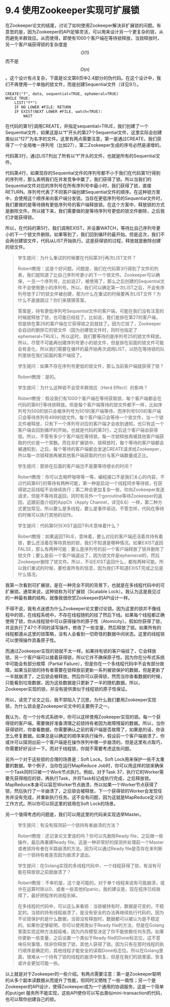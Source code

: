 # 9.4 使用Zookeeper实现可扩展锁

在Zookeeper论文的结尾，讨论了如何使用Zookeeper解决非扩展锁的问题。有意思的是，因为Zookeeper的API足够灵活，可以用来设计另一个更复杂的锁，从而避免羊群效应。从而使得，即使有1000个客户端在等待锁释放，当锁释放时，另一个客户端获得锁的复杂度是$$O(1)$$ 而不是$$O(n)$$ 。这个设计有点复杂，下面是论文第6页中2.4部分的伪代码。在这个设计中，我们不再使用一个单独的锁文件，而是创建Sequential文件（详见9.1）。

```
CREATE("f", data, sequential=TRUE, ephemeral=TRUE)
WHILE TRUE:
    LIST("f*")
    IF NO LOWER #FILE: RETURN
    IF EXIST(NEXT LOWER #FILE, watch=TRUE):
        WAIT
```

在代码的第1行调用CREATE，并指定sequential=TRUE，我们创建了一个Sequential文件，如果这是以“f”开头的第27个Sequential文件，这里实际会创建类似以“f27”为名字的文件。这里有两点需要注意，第一是通过CREATE，我们获得了一个全局唯一序列号（比如27），第二Zookeeper生成的序号必然是递增的。

代码第3行，通过LIST列出了所有以“f”开头的文件，也就是所有的Sequential文件。

代码第4行，如果现存的Sequential文件的序列号都不小于我们在代码第1行得到的序列号，那么表明我们在并发竞争中赢了，我们获得了锁。所以当我们的Sequential文件对应的序列号在所有序列号中最小时，我们获得了锁，直接RETURN。序列号代表了不同客户端创建Sequential文件的顺序。在这种锁方案中，会使用这个顺序来向客户端分发锁。当存在更低序列号的Sequential文件时，我们要做的是等待拥有更低序列号的客户端释放锁。在这个方案中，释放锁的方式是删除文件。所以接下来，我们需要做的是等待序列号更低的锁文件删除，之后我们才能获得锁。

所以，在代码的第5行，我们调用EXIST，并设置WATCH，等待比自己序列号更小的下一个锁文件删除。如果等到了，我们回到循环的最开始。但是这次，我们不会再创建锁文件，代码从LIST开始执行。这是获得锁的过程，释放就是删除创建的锁文件。

> 学生提问：为什么重试的时候要在代码第3行再次LIST文件？
>
> Robert教授：这是个好问题。问题是，我们在代码第3行得到了文件的列表，我们就知道了比自己序列号更小的下一个锁文件。Zookeeper可以确保，一旦一个序列号，比如说27，被使用了，那么之后创建的Sequential文件不会使用更小的序列号。所以，我们可以确定第一次LIST之后，不会有序列号低于27的锁文件被创建，那为什么在重试的时候要再次LIST文件？为什么不直接跳过？你们来猜猜答案。
>
> 答案是，持有更低序列号Sequential文件的客户端，可能在我们没有注意的时候就释放了锁，也可能已经挂了。比如说，我们是排在第27的客户端，但是排在第26的客户端在它获得锁之前就挂了。因为它挂了，Zookeeper会自动的删除它的锁文件（因为创建锁文件时，同时也指定了ephemeral=TRUE）。所以这时，我们要等待的是序列号25的锁文件释放。所以，尽管不可能再创建序列号更小的锁文件，但是排在前面的锁文件可能会有变化，所以我们需要在循环的最开始再次调用LIST，以防在等待锁的队列里排在我们前面的客户端挂了。
>
> 学生提问：如果不存在序列号更低的锁文件，那么当前客户端就获得了锁？
>
> Robert教授：是的。
>
> 学生提问：为什么这种锁不会受羊群效应（Herd Effect）的影响？
>
> Robert教授：假设我们有1000个客户端在等待获取锁，每个客户端都会在代码的第6行等待锁释放。但是每个客户端等待的锁文件都不一样，比如序列号为500的锁只会被序列号为501的客户端等待，而序列号500的客户端只会等待序列号499的锁文件。每个客户端只会等待一个锁文件，当一个锁文件被释放，只有下一个序列号对应的客户端才会收到通知，也只有这一个客户端会回到循环的开始，也就是代码的第3行，之后这个客户端会获得锁。所以，不管有多少个客户端在等待锁，每一次锁释放再被其他客户端获取的代价是一个常数。而在非扩展锁中，锁释放时，每个等待的客户端都会被通知到，之后，每个等待的客户端都会发送CREATE请求给Zookeeper，所以每一次锁释放再被其他客户端获取的代价与客户端数量成正比。
>
> 学生提问：那排在后面的客户端岂不是要等待很长的时间？
>
> Robert教授：你可以去喝杯咖啡等一等。编程接口不是我们关心的内容，不过代码第6行的等待有两种可能，第一种是启动一个线程同步等待锁，在获得锁之前线程不会继续执行；第二种会更加复杂一些，你向Zookeeper发送请求，但是不等待其返回，同时有另外一个goroutine等待Zookeeper的返回，这跟前面介绍的AppCh（Apply Channel，详见6.6）一样，第二种方式更加常见。所以要么是多线程，要么是事件驱动，不管怎样，代码在等待的时候可以执行其他的动作。
>
> 学生提问：代码第5行EXIST返回TRUE意味着什么？
>
> Robert教授：如果返回TRUE，意味着，要么对应的客户端还活着并持有着锁，要么还活着在等待其他的锁，我们不知道是哪种情况。如果EXIST返回FALSE，那么有两种可能：要么是序列号的前一个客户端释放了锁并删除了锁文件；要么是前一个客户端退出了，因为锁文件是ephemeral的，然后Zookeeper删除了锁文件。所以，不论EXIST返回什么，都有两种可能。所以我们重试的时候，要检查所有的信息，因为我们不知道EXIST完成之后是什么情况。

我第一次看到可扩展锁，是在一种完全不同的背景下，也就是在多线程代码中的可扩展锁。通常来说，这种锁称为可扩展锁（Scalable Lock）。我认为这是我见过的一种最有趣的结构，就像我很欣赏Zookeeper的API设计一样。

不得不说，我有点迷惑为什么Zookeeper论文要讨论锁。因为这里的锁并不像线程中的锁，在线程系统中，不存在线程随机的挂了然后下线。如果每个线程都正确使用了锁，你从线程锁中可以获得操作的原子性（Atomicity）。假如你获得了锁，并且执行了47个不同的读写操作，修改了一些变量，然后释放了锁。如果所有的线程都遵从这里的锁策略，没有人会看到一切奇怪的数据中间状态。这里的线程锁可以使得操作具备原子性。

而通过Zookeeper实现的锁就不太一样。如果持有锁的客户端挂了，它会释放锁，另一个客户端可以接着获得锁，所以它并不确保原子性。因为你在分布式系统中可能会有部分故障（Partial Failure），但是你在一个多线程代码中不会有部分故障。如果当前锁的持有者需要在锁释放前更新一系列被锁保护的数据，但是更新了一半就崩溃了，之后锁会被释放。然后你可以获得锁，然而当你查看数据的时候，只能看到垃圾数据，因为这些数据是只更新了一半的随机数据。所以，Zookeeper实现的锁，并没有提供类似于线程锁的原子性保证。

所以，读完了论文之后，我不禁陷入了沉思，为什么我们要用Zookeeper实现锁，为什么锁会是Zookeeper论文中的主要例子之一。

我认为，在一个分布式系统中，你可以这样使用Zookeeper实现的锁。每一个获得锁的客户端，需要做好准备清理之前锁持有者因为故障残留的数据。所以，当你获得锁时，你查看数据，你需要确认之前的客户端是否故障了，如果是的话，你该怎么修复数据。如果总是以确定的顺序来执行操作，假设前一个客户端崩溃了，你或许可以探测出前一个客户端是在操作序列中哪一步崩溃的。但是这里有点取巧，你需要好好设计一下。而对于线程锁，你就不需要考虑这些问题。

另外一个对于这些锁的合理的场景是：Soft Lock。Soft Lock用来保护一些不太重要的数据。举个例子，当你在运行MapReduce Job时，你可以用这样的锁来确保一个Task同时只被一个Work节点执行。例如，对于Task 37，执行它的Worker需要先获得相应的锁，再执行Task，并将Task标记成执行完成，之后释放锁。MapReduce本身可以容忍Worker节点崩溃，所以如果一个Worker节点获得了锁，然后执行了一半崩溃了，之后锁会被释放，下一个获得锁的Worker会发现任务并没有完成，并重新执行任务。这不会有问题，因为这就是MapReduce定义的工作方式。所以你可以将这里的锁用在Soft Lock的场景。

另一个值得考虑的问题是，我们可以用这里的代码来实现选举Master。

> 学生提问：有没有探测前一个锁持有者崩溃的方法？
>
> Robert教授：还记录论文里说的吗？你可以先删除Ready file，之后做一些操作，最后再重建Ready file。这是一种非常好的探测并处理前一个Master或者锁持有者在半路崩溃的方法。因为可以通过Ready file是否存在来判断前一个锁持有者是否因为崩溃才退出。
>
> 学生提问：在Golang实现的多线程代码中，一个线程获得了锁，有没有可能在释放锁之前就崩溃了？
>
> Robert教授：不幸的是，这个是可能的。对于单个线程来说有可能崩溃，或许在运算时除以0，或者一些其他的panic。我的建议是，现在程序已经故障了，最好把程序的进程杀掉。
>
> 在多线程的代码中，可以这么来看锁：当锁被持有时，数据是可变的，不稳定的。当锁的持有线程崩溃了，是没有安全的办法再继续执行代码的。因为不论锁保护的是什么数据，当锁没有释放时，数据都可以被认为是不稳定的。如果你足够聪明，你可以使用类似于Ready file的方法，但是在Golang里面实现这种方法超级难，因为内存模型决定了你不能依赖任何东西。如果你更新一些变量，之后设置一个类似于Ready file的Done标志位，这不意味任何事情，除非你释放了锁，其他人获得了锁。因为只有在那时线程的执行顺序是确定的，其他线程才能安全的读取Done标志位。所以在Golang里面，很难从一个持有了锁的线程的崩溃中恢复。但是在我们的锁里面，恢复或许会更加可能一些。

以上就是对于Zookeeper的一些介绍。有两点需要注意：第一是Zookeeper聪明的从多个副本读数据从而提升了性能，但同时又牺牲了一些一致性；另一个是Zookeeper的API设计，使得Zookeeper成为一个通用的协调服务，这是一个简单的put/get 服务所不能实现，这些API使你可以写出类似mini-transaction的代码，也可以帮你创建自己的锁。
